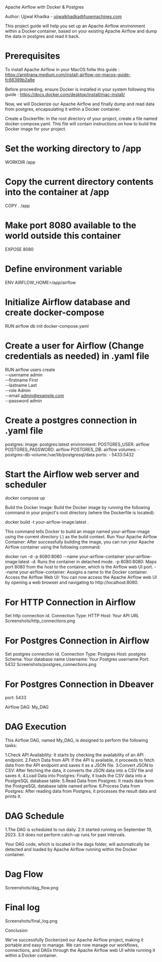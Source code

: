Apache Airflow with Docker & Postgres

Author:
Ujjwal Khadka - ujjwalkhadka@fusemachines.com

This project guide will help you set up an Apache Airflow environment within a Docker container, based on your existing Apache Airflow  and dump the data in postgres and read it back.

# Prerequisites

To install Apache Airflow in your MacOS follw this guide : https://arpitrana.medium.com/install-airflow-on-macos-guide-fc66399b2a9e

Before proceeding, ensure Docker is installed in your system following this guide :
https://docs.docker.com/desktop/install/mac-install/

Now, we will Dockerize our Apache Airflow and finally dump and read data from postgres, encapsulating it within a Docker container.

Create a Dockerfile: In the root directory of your project, create a file named docker-compose.yaml. This file will contain instructions on how to build the Docker image for your project. 


# Set the working directory to /app
WORKDIR /app

# Copy the current directory contents into the container at /app
COPY . /app

# Make port 8080 available to the world outside this container
EXPOSE 8080

# Define environment variable
ENV AIRFLOW_HOME=/app/airflow

# Initialize Airflow database and create docker-compose
RUN airflow db init
docker-compose.yaml

# Create a user for Airflow (Change credentials as needed) in .yaml file
RUN airflow users create \
    --username admin \
    --firstname First \
    --lastname Last \
    --role Admin \
    --email admin@example.com \
    --password admin

# Create a postgres connection in .yaml file
 postgres:
    image: postgres:latest
    environment:
      POSTGRES_USER: airflow
      POSTGRES_PASSWORD: airflow
      POSTGRES_DB: airflow
    volumes:
      - postgres-db-volume:/var/lib/postgresql/data
    ports:
      - 5433:5432

# Start the Airflow web server and scheduler
docker compose up

Build the Docker Image: Build the Docker image by running the following command in your project's root directory (where the Dockerfile is located):

docker build -t your-airflow-image:latest .

This command tells Docker to build an image named your-airflow-image using the current directory (.) as the build context.
Run Your Apache Airflow Container: After successfully building the image, you can run your Apache Airflow container using the following command:

docker run -d -p 8080:8080 --name your-airflow-container your-airflow-image:latest
-d: Runs the container in detached mode.
-p 8080:8080: Maps port 8080 from the host to the container, which is the Airflow web UI port.
--name your-airflow-container: Assigns a name to the Docker container.
Access the Airflow Web UI: You can now access the Apache Airflow web UI by opening a web browser and navigating to http://localhost:8080.

# For HTTP Connection in Airflow
Set http connection id.
Connection Type: HTTP
Host: Your API URL
Screenshots/http_connections.png

# For Postgres Connection in Airflow
Set postgres connection id.
Connection Type: Postgres
Host: postgres
Schema: Your database name
Username: Your Postgres username
Port: 5432
Screenshots/postgres_connections.png

# For Postgres Connection in Dbeaver
port: 5433

Airflow DAG: My_DAG

# DAG Execution

This Airflow DAG, named My_DAG, is designed to perform the following tasks:

1.Check API Availability: It starts by checking the availability of an API endpoint.
2.Fetch Data from API: If the API is available, it proceeds to fetch data from the API endpoint and saves it as a JSON file.
3.Convert JSON to CSV: After fetching the data, it converts the JSON data into a CSV file and saves it.
4.Load Data into Postgres: Finally, it loads the CSV data into a PostgreSQL database table.
5.Read Data from Postgres: It reads data from the PostgreSQL database table named airflow.
6.Process Data from Postgres: After reading data from Postgres, it processes the result data and prints it.

# DAG Schedule

1.The DAG is scheduled to run daily.
2.It started running on September 19, 2023.
3.It does not perform catch-up runs for past intervals.

Your DAG code, which is located in the dags folder, will automatically be detected and loaded by Apache Airflow running within the Docker container.

# Dag Flow
Screenshots/dag_flow.png

# Final log
Screenshots/final_log.png

Conclusion

We've successfully Dockerized our Apache Airflow project, making it portable and easy to manage. We can now manage our workflows, connections, and DAGs through the Apache Airflow web UI while running it within a Docker container.
